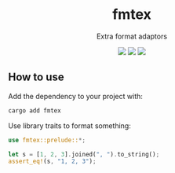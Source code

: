 <div align="center">
    <h1>fmtex</h1>
    <p>
        Extra format adaptors
    </p>
    <p>
        <a href="https://crates.io/crates/fmtex"><img src="https://img.shields.io/crates/v/fmtex.svg"></img></a>
        <a href="https://docs.rs/fmtex"><img src="https://docs.rs/fmtex/badge.svg"></img></a>
        <a href="https://github.com/nanoqsh/fmtex/actions"><img src="https://github.com/nanoqsh/fmtex/workflows/ci/badge.svg"></img></a>
    </p>
</div>

## How to use
Add the dependency to your project with:
```sh
cargo add fmtex
```

Use library traits to format something:
```rust
use fmtex::prelude::*;

let s = [1, 2, 3].joined(", ").to_string();
assert_eq!(s, "1, 2, 3");
```
